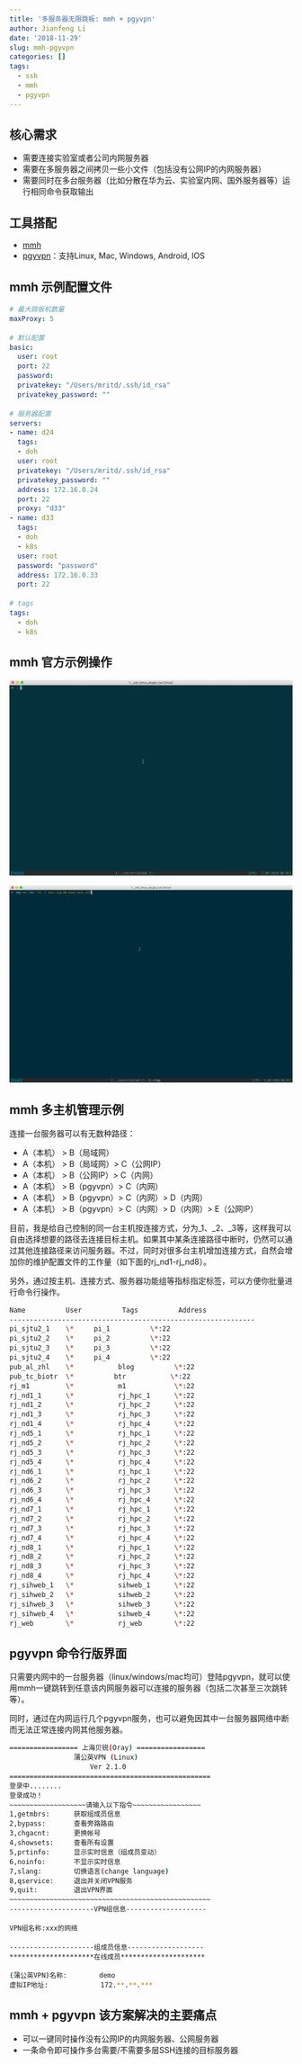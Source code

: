 ```yaml
---
title: '多服务器无限跳板: mmh + pgyvpn'
author: Jianfeng Li
date: '2018-11-29'
slug: mmh-pgyvpn
categories: []
tags: 
  - ssh
  - mmh
  - pgyvpn
---
```


## 核心需求

- 需要连接实验室或者公司内网服务器
- 需要在多服务器之间拷贝一些小文件（包括没有公网IP的内网服务器）
- 需要同时在多台服务器（比如分散在华为云、实验室内网、国外服务器等）运行相同命令获取输出

## 工具搭配

- [mmh](https://github.com/mritd/mmh)
- [pgyvpn](https://pgy.oray.com/download/)：支持Linux, Mac, Windows, Android, IOS 

## mmh 示例配置文件

```yaml
# 最大跳板机数量
maxProxy: 5

# 默认配置
basic:
  user: root
  port: 22
  password:
  privatekey: "/Users/mritd/.ssh/id_rsa"
  privatekey_password: ""

# 服务器配置
servers:
- name: d24
  tags:
  - doh
  user: root
  privatekey: "/Users/mritd/.ssh/id_rsa"
  privatekey_password: ""
  address: 172.16.0.24
  port: 22
  proxy: "d33"
- name: d33
  tags:
  - doh
  - k8s
  user: root
  password: "password"
  address: 172.16.0.33
  port: 22

# tags
tags:
  - doh
  - k8s
```

## mmh 官方示例操作

![](https://raw.githubusercontent.com/mritd/mmh/master/img/mmh.gif)

![](https://raw.githubusercontent.com/mritd/mmh/master/img/mec.gif)

## mmh 多主机管理示例

连接一台服务器可以有无数种路径：

- A（本机） > B（局域网）
- A（本机） > B（局域网）> C（公网IP）
- A（本机） > B（公网IP）> C（内网）
- A（本机） > B（pgyvpn）> C（内网）
- A（本机） > B（pgyvpn）> C（内网）> D（内网）
- A（本机） > B（pgyvpn）> C（内网）> D（内网）> E（公网IP）

目前，我是给自己控制的同一台主机按连接方式，分为\_1、\_2、\_3等，这样我可以自由选择想要的路径去连接目标主机。如果其中某条连接路径中断时，仍然可以通过其他连接路径来访问服务器。不过，同时对很多台主机增加连接方式，自然会增加你的维护配置文件的工作量（如下面的rj_nd1-rj_nd8）。

另外，通过按主机、连接方式、服务器功能组等指标指定标签，可以方便你批量进行命令行操作。

```bash
Name          User          Tags          Address
-------------------------------------------------------------
pi_sjtu2_1    \*     pi_1          \*:22
pi_sjtu2_2    \*     pi_2          \*:22
pi_sjtu2_3    \*     pi_3          \*:22
pi_sjtu2_4    \*     pi_4          \*:22
pub_al_zhl    \*           blog          \*:22
pub_tc_biotr  \*          btr           \*:22
rj_m1         \*           m1            \*:22
rj_nd1_1      \*           rj_hpc_1      \*:22
rj_nd1_2      \*           rj_hpc_2      \*:22
rj_nd1_3      \*           rj_hpc_3      \*:22
rj_nd1_4      \*           rj_hpc_4      \*:22
rj_nd5_1      \*           rj_hpc_1      \*:22
rj_nd5_2      \*           rj_hpc_2      \*:22
rj_nd5_3      \*           rj_hpc_3      \*:22
rj_nd5_4      \*           rj_hpc_4      \*:22
rj_nd6_1      \*           rj_hpc_1      \*:22
rj_nd6_2      \*           rj_hpc_2      \*:22
rj_nd6_3      \*           rj_hpc_3      \*:22
rj_nd6_4      \*           rj_hpc_4      \*:22
rj_nd7_1      \*           rj_hpc_1      \*:22
rj_nd7_2      \*           rj_hpc_2      \*:22
rj_nd7_3      \*           rj_hpc_3      \*:22
rj_nd7_4      \*           rj_hpc_4      \*:22
rj_nd8_1      \*           rj_hpc_1      \*:22
rj_nd8_2      \*           rj_hpc_2      \*:22
rj_nd8_3      \*           rj_hpc_3      \*:22
rj_nd8_4      \*           rj_hpc_4      \*:22
rj_sihweb_1   \*           sihweb_1      \*:22
rj_sihweb_2   \*           sihweb_2      \*:22
rj_sihweb_3   \*           sihweb_3      \*:22
rj_sihweb_4   \*           sihweb_4      \*:22
rj_web        \*           rj_web        \*:22
```
## pgyvpn 命令行版界面

只需要内网中的一台服务器（linux/windows/mac均可）登陆pgyvpn，就可以使用mmh一键跳转到任意该内网服务器可以连接的服务器（包括二次甚至三次跳转等）。

同时，通过在内网运行几个pgyvpn服务，也可以避免因其中一台服务器网络中断而无法正常连接内网其他服务器。

```bash
================= 上海贝锐(Oray) =================
                蒲公英VPN (Linux)
                    Ver 2.1.0
==================================================
登录中........
登录成功！
~~~~~~~~~~~~~~~~~~~请输入以下指令~~~~~~~~~~~~~~~~~
1,getmbrs:      获取组成员信息
2,bypass:       查看旁路路由
3,chgacnt:      更换帐号
4,showsets:     查看所有设置
5,prtinfo:      显示实时信息（组成员变动）
6,noinfo:       不显示实时信息
7,slang:        切换语言(change language)
8,qservice:     退出并关闭VPN服务
9,quit:         退出VPN界面
~~~~~~~~~~~~~~~~~~~~~~~~~~~~~~~~~~~~~~~~~~~~~~~~~~
---------------------VPN组信息--------------------

VPN组名称:xxx的网络

---------------------组成员信息-------------------
*********************在线成员*********************

(蒲公英VPN)名称:        demo
虚拟IP地址:             172.**.**.***
```

## mmh + pgyvpn 该方案解决的主要痛点

- 可以一键同时操作没有公网IP的内网服务器、公网服务器
- 一条命令即可操作多台需要/不需要多层SSH连接的目标服务器
